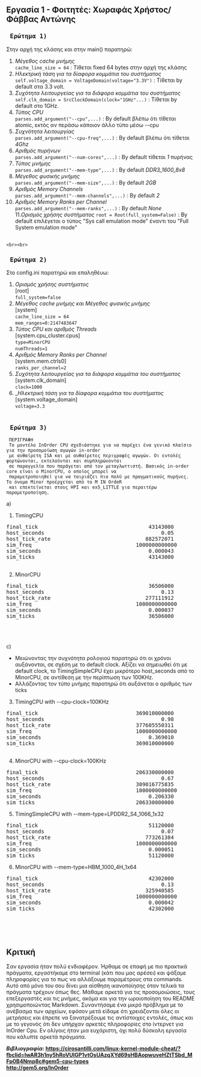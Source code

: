 ## Εργασία 1 - Φοιτητές: Χωραφάς Χρήστος/Φάββας Αντώνης

### <pre><b> Ερώτημα 1)</b></pre>  
Στην αρχή της κλάσης και στην main() παρατηρώ:  
  1. _Μέγεθος cache μνήμης_  
    `cache_line_size = 64` : Τίθεται fixed 64 bytes στην αρχή της κλάσης  
  2. _Ηλεκτρική τάση για τα δίαφορα κομμάτια του συστήματος_  
	  `self.voltage_domain = VoltageDomain(voltage="3.3V")` : Τίθεται by default στα 3.3 volt.
  3. _Συχότητα λειτουργείας για τα διάφορα κομμάτια του συστήματος_
	`self.clk_domain = SrcClockDomain(clock="1GHz"...)` : Τίθεται by default στο 1GHz.
  4. _Τύπος CPU_  
    `parses.add_argument("--cpu",...)` : Βy default βλέπω ότι τίθεται atomic, εκτός αν περάσω κάποιον άλλο τύπο μέσω --cpu  
  5. _Συχνότητα λειτουργίας_  
    `parses.add_argument("--cpu-freq",...)` : By default βλέπω ότι τίθεται _4Ghz_  
  6. _Αριθμός πυρήνων_  
    `parses.add_argument("--num-cores",...)` : By default τίθεται _1_ πυρήνας  
  7. _Τύπος μνήμης_  
    `parses.add_argument("--mem-type",...)` : By default _DDR3_1600_8x8_  
  8. _Μέγεθος φυσικής μνήμης_  
    `parses.add_argument("--mem-size",...)` : By default _2GB_  
  9. _Αριθμός Memory Channels_  
    `parses.add_argument("--mem-channels",...)` : By default _2_  
  10. _Αριθμός Memory Ranks per Channel_  
    `parses.add_argument("--mem-ranks",...)` : By default _None_  
  11._Ορισμός χρήσης συστήματος_
	  `root = Root(full_system=False)` : By default επιλέγεται ο τύπος "Sys call emulation mode" έναντι του "Full System emulation mode"
    <br><br>
    
    <br><br>
### <pre><b> Ερώτημα 2)</b></pre>    
Στο config.ini παρατηρώ και επαληθέυω:  
  1. _Ορισμός χρήσης συστήματος_  
	[root]  
   `full_system=false`  
  2. _Μέγεθος cache μνήμης και Μέγεθος φυσικής μνήμης_   
    [system]  
   `cache_line_size = 64`  
   `mem_ranges=0:2147483647`   
  3. _Τύπος CPU και αριθμός Threads_    
    [system.cpu_cluster.cpus]  
   `type=MinorCPU`  
   `numThreads=1`  
  4. _Αριθμός Memory Ranks per Channel_  
    [system.mem.ctrls0]  
   `ranks_per_channel=2`  
  5. _Συχότητα λειτουργείας για τα διάφορα κομμάτια του συστήματος_  
	[system.clk_domain]  
   `clock=1000`  
  6. __Ηλεκτρική τάση για τα δίαφορα κομμάτια του συστήματος_  
	[system.voltage_domain]  
   `voltage=3.3` 
   <br><br>
### <pre><b> Ερώτημα 3)</b></pre>      
     
     ΠΕΡΙΓΡΑΦΗ  
     Το μοντέλο InOrder CPU σχεδιάστηκε για να παρέχει ένα γενικό πλαίσιο για την προσομοίωση αγωγών in-order 
     με αυθαίρετη ISA και με αυθαίρετες περιγραφές αγωγών. Οι εντολές φορτώνονται, εκτελούνται και συμπληρώνονται 
     σε παραγγελία που παράγεται από τον μεταγλωττιστή. Βασικός in-order core είναι ο MinorCPU, ο οποίος μπορεί να 
     παραμετροποιηθεί για να ταιριάζει πιο πολύ με πραγματικούς πυρήνες. Το όνομα Minor προέρχεται από το M ΙN ΟrdeR
     και επεκτείνεται στους HPI και ex5_LITTLE για περαιτέρω παραμετροποίηση.  
   a) 
   1. TimingCPU  
   <pre>
final_tick                                   43143000                       # Number of ticks from beginning of simulation (restored from checkpoints and never reset)  
host_seconds                                     0.05                       # Real time elapsed on the host  
host_tick_rate                              882572071                       # Simulator tick rate (ticks/s)  
sim_freq                                 1000000000000                      # Frequency of simulated ticks  
sim_seconds                                  0.000043                       # Number of seconds simulated  
sim_ticks                                    43143000                       # Number of ticks simulated  
   </pre>
   2. MinorCPU  
   <pre>
final_tick                                   36506000                       # Number of ticks from beginning of simulation (restored from checkpoints and never reset)
host_seconds                                     0.13                       # Real time elapsed on the host
host_tick_rate                              277111912                       # Simulator tick rate (ticks/s)
sim_freq                                 1000000000000                      # Frequency of simulated ticks
sim_seconds                                  0.000037                       # Number of seconds simulated
sim_ticks                                    36506000                       # Number of ticks simulated
   </pre>
   <br><br>
  c)  
  * Μειώνοντας την συχνότητα ρολογιού παρατηρώ ότι οι χρόνοι αυξάνονται, σε σχέση με το default clock. Αξίζει να σημειωθεί ότι με default clock, το TimingSimpleCPU έχει μικρότερο host_seconds από το MinorCPU, σε αντίθεση με την περίπτωση των 100KHz.
  * Αλλάζοντας τον τύπο μνήμης παρατηρώ ότι αυξάνεται ο αριθμός των ticks 

  3. TimingCPU with --cpu-clock=100KHz  
  <pre>
final_tick                               369010000000                       # Number of ticks from beginning of simulation (restored from checkpoints and never reset)
host_seconds                                     0.98                       # Real time elapsed on the host
host_tick_rate                           377605550311                       # Simulator tick rate (ticks/s)
sim_freq                                 1000000000000                      # Frequency of simulated ticks
sim_seconds                                  0.369010                       # Number of seconds simulated
sim_ticks                                369010000000                       # Number of ticks simulated
  </pre>
  
  4. MinorCPU with --cpu-clock=100KHz  
  <pre>
final_tick                               206330000000                       # Number of ticks from beginning of simulation (restored from checkpoints and never reset)
host_seconds                                     0.67                       # Real time elapsed on the host
host_tick_rate                           309016775835                       # Simulator tick rate (ticks/s)
sim_freq                                 1000000000000                      # Frequency of simulated ticks
sim_seconds                                  0.206330                       # Number of seconds simulated
sim_ticks                                206330000000                       # Number of ticks simulated
</pre> 

5. TimingSimpleCPU with --mem-type=LPDDR2_S4_1066_1x32
<pre>
final_tick                                   51120000                       # Number of ticks from beginning of simulation (restored from checkpoints and never reset)
host_seconds                                     0.07                       # Real time elapsed on the host
host_tick_rate                              773261384                       # Simulator tick rate (ticks/s)
sim_freq                                 1000000000000                      # Frequency of simulated ticks
sim_seconds                                  0.000051                       # Number of seconds simulated
sim_ticks                                    51120000                       # Number of ticks simulated
</pre>  

6. MinorCPU with --mem-type=HBM_1000_4H_1x64
<pre>
final_tick                                   42302000                       # Number of ticks from beginning of simulation (restored from checkpoints and never reset)
host_seconds                                     0.13                       # Real time elapsed on the host
host_tick_rate                              325940585                       # Simulator tick rate (ticks/s)
sim_freq                                 1000000000000                      # Frequency of simulated ticks
sim_seconds                                  0.000042                       # Number of seconds simulated
sim_ticks                                    42302000                       # Number of ticks simulated
</pre>
<br><br><br>
## Κριτική
Σαν εργασία ήταν πολύ ενδιαφέρον. Ήρθαμε σε επαφή με πιο πρακτικά πράγματα, εργαστήκαμε στο terminal (κάτι που μας αρέσει) και ψάξαμε πληροφορίες για το πως να αλλάξουμε παραμέτρους στα commands. Αυτό από μόνο του σου δίνει μια αίσθηση ικανοποίησης όταν τελικά τα πράγματα τρέχουν όπως θες. Μάθαμε αρκετά για τις προσομοιώσεις, τους επεξεργαστές και τις μνήμες, ακόμα και για την ωραιοποίηση του README χρησιμοποιώντας Markdown. Συναντήσαμε ένα μικρό πρόβλημα με το ανέβασμα των αρχείων, εφόσον μετά είδαμε ότι χρειάζονται όλες οι μετρήσεις και έπρεπε να ξανατρέξουμε τις αντίστοιχες εντολές, όπως και με το γεγονός ότι δεν υπήρχαν αρκετές πληροφορίες στο ίντερνετ για InOrder Cpu. Εν ολίγοις ήταν μια ευχάριστη, όχι πολύ δύσκολη εργασία που κάλυπτε αρκετά πράγματα.

      
<b>_Βιβλιογραφία_<b>:  https://cirosantilli.com/linux-kernel-module-cheat/?fbclid=IwAR3h1ny5hRoVUIGP1vtOsUAzqXYd69sHBAopwuveHZtTSbd_MFp0B4Nmp8c#gem5-cpu-types  
http://gem5.org/InOrder
